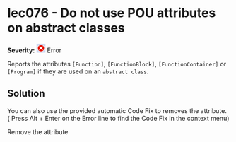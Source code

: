 # Iec076 - Do not use POU attributes on abstract classes

**Severity:** ![Error](images/Error.png) Error

Reports the attributes `[Function]`, `[FunctionBlock]`, `[FunctionContainer]` or `[Program]` if they are used on an `abstract class`.

## Solution

You can also use the provided automatic Code Fix to removes the attribute. ( Press Alt + Enter on the Error line to find the Code Fix in the context menu)

Remove the attribute